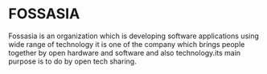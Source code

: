# FOSSASIA
Fossasia is an organization which is developing software applications using wide range of technology
it is one of the company which brings people together by open hardware and software and also technology.its main purpose is to do by open tech sharing.
